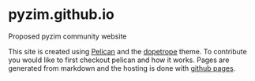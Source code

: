 # pyzim.github.io
Proposed pyzim community website

This site is created using [Pelican](http://docs.getpelican.com/en/stable) and the [dopetrope](https://html5up.net/dopetrope) theme. To contribute you would like to first checkout pelican and how it works. 
Pages are generated from markdown and the hosting is done with [github pages](https://pages.github.com).
